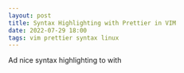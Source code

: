 ```yaml
---
layout: post
title: Syntax Highlighting with Prettier in VIM
date: 2022-07-29 18:00
tags: vim prettier syntax linux
---
```


Ad nice syntax highlighting to with 